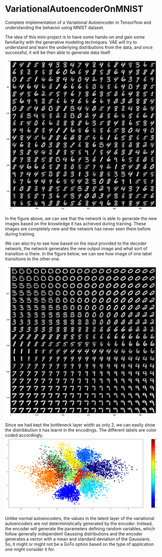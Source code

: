 # VariationalAutoencoderOnMNIST
Complete implementation of a Variational Autoencoder in Tensorflow and understanding the behavior using MNIST dataset.

The idea of this mini-project is to have some hands-on and gain some familiarity with the generative modeling techniques. VAE will try to understand and learn the underlying distributions from the data, and once successful, it will be then able to generate data itself. 

![alt text](https://github.com/kumarnikhil936/VariationalAutoencoderOnMNIST/blob/master/regenerated_images.png)

In the figure above, we can see that the network is able to generate the new images based on the knowledge it has achieved during training. These images are completely new and the network has never seen them before during training. 

We can also try to see how based on the input provided to the decoder network, the network generates the new output image and what sort of transition is there. In the figure below, we can see how image of one label transitions to the other one. 

![alt text](https://github.com/kumarnikhil936/VariationalAutoencoderOnMNIST/blob/master/transition_image.png)


Since we had kept the bottleneck layer width as only 2, we can easily show the distribbution it has learnt in the encodings. The different labels are color coded accordingly. 
![alt text](https://github.com/kumarnikhil936/VariationalAutoencoderOnMNIST/blob/master/latent_plot.png)


Unlike normal autoencoders, the values in the latent layer of the variational autoencoders are not deterministically generated by the encoder. Instead, the encoder will generate the parameters defining random variables, which follow generally independent Gaussing distributions and the encoder generates a vector with a mean and standard deviation of the Gaussians. So, it might or might not be a GoTo option based on the type of application one might consider it for.
